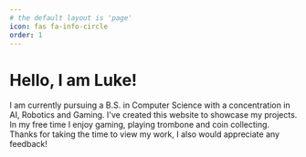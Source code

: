```yaml
---
# the default layout is 'page'
icon: fas fa-info-circle
order: 1
---
```


# Hello, I am Luke!
I am currently pursuing a B.S. in Computer Science with a concentration in AI, Robotics and Gaming. I've created this website to showcase my projects. In my free time I enjoy gaming, playing trombone and coin collecting. Thanks for taking the time to view my work, I also would appreciate any feedback!
